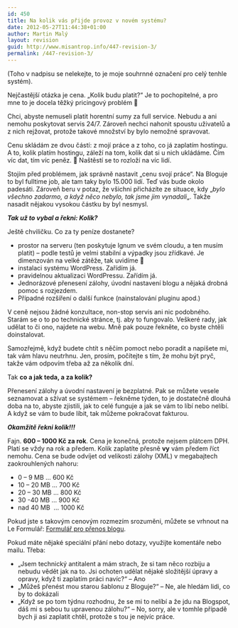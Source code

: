 ```yaml
---
id: 450
title: Na kolik vás přijde provoz v novém systému?
date: 2012-05-27T11:44:38+01:00
author: Martin Malý
layout: revision
guid: http://www.misantrop.info/447-revision-3/
permalink: /447-revision-3/
---
```

(Toho v nadpisu se nelekejte, to je moje souhrnné označení pro celý tenhle systém).

Nejčastější otázka je cena. &#8222;Kolik budu platit?&#8220; Je to pochopitelné, a pro mne to je docela těžký pricingový problém 🙂

Chci, abyste nemuseli platit horentní sumy za full service. Nebudu a ani nemohu poskytovat servis 24/7. Zároveň nechci nahonit spoustu uživatelů a z nich rejžovat, protože takové množství by bylo nemožné spravovat.

Cenu skládám ze dvou částí: z mojí práce a z toho, co já zaplatím hostingu. A to, kolik platím hostingu, záleží na tom, kolik dat si u nich ukládáme. Čím víc dat, tím víc peněz. 🙂 Naštěstí se to rozloží na víc lidí.

Stojím před problémem, jak správně nastavit &#8222;cenu svojí práce&#8220;. Na Bloguje to byl fulltime job, ale tam taky bylo 15.000 lidí. Teď vás bude okolo padesáti. Zároveň beru v potaz, že všichni přicházíte ze situace, kdy &#8222;_bylo všechno zadarmo, a když něco nebylo, tak jsme jim vynadali_&#8222;. Takže nasadit nějakou vysokou částku by byl nesmysl.

**_Tak už to vybal a řekni: Kolik?_**

Ještě chviličku. Co za ty peníze dostanete?

  * prostor na serveru (ten poskytuje Ignum ve svém cloudu, a ten musím platit) &#8211; podle testů je velmi stabilní a výpadky jsou zřídkavé. Je dimenzován na velké zátěže, tak uvidíme 🙂
  * instalaci systému WordPress. Zařídím já.
  * pravidelnou aktualizaci WordPressu. Zařídím já.
  * Jednorázové přenesení zálohy, úvodní nastavení blogu a nějaká drobná pomoc s rozjezdem.
  * Případné rozšíření o další funkce (nainstalování pluginu apod.)

V ceně nejsou žádné konzultace, non-stop servis ani nic podobného. Starám se o to po technické stránce, tj. aby to fungovalo. Veškeré rady, jak udělat to či ono, najdete na webu. Mně pak pouze řekněte, co byste chtěli doinstalovat.

Samozřejmě, když budete chtít s něčím pomoct nebo poradit a napíšete mi, tak vám hlavu neutrhnu. Jen, prosím, počítejte s tím, že mohu být pryč, takže vám odpovím třeba až za několik dní.

Tak **co a jak teda, a za kolik?**

Přenesení zálohy a úvodní nastavení je bezplatné. Pak se můžete vesele seznamovat a sžívat se systémem &#8211; řekněme týden, to je dostatečně dlouhá doba na to, abyste zjistili, jak to celé funguje a jak se vám to líbí nebo nelíbí. A když se vám to bude líbit, tak můžeme pokračovat fakturou.

_**Okamžitě řekni kolik!!!**_

Fajn. **600 &#8211; 1000 Kč za rok**. Cena je konečná, protože nejsem plátcem DPH. Platí se vždy na rok a předem. Kolik zaplatíte přesně **vy** vám předem říct nemohu. Cena se bude odvíjet od velikosti zálohy (XML) v megabajtech zaokrouhlených nahoru:

  * 0 &#8211; 9 MB &#8230; 600 Kč
  * 10 &#8211; 20 MB &#8230; 700 Kč
  * 20 &#8211; 30 MB &#8230; 800 Kč
  * 30 -40 MB &#8230; 900 Kč
  * nad 40 MB  &#8230; 1000 Kč

Pokud jste s takovým cenovým rozmezím srozuměni, můžete se vrhnout na Le Formulář: [Formulář pro přenos blogu](https://docs.google.com/spreadsheet/viewform?formkey=dHc0Z3V3ZFF5cjNUNDBLNzAzLWlEMHc6MQ#gid=0).

Pokud máte nějaké speciální přání nebo dotazy, využijte komentáře nebo mailu. Třeba:

  * &#8222;Jsem technický antitalent a mám strach, že si tam něco rozbiju a nebudu vědět jak na to. Jsi ochoten udělat nějaké složitější úpravy a opravy, když ti zaplatím práci navíc?&#8220; &#8211; Ano
  * &#8222;Můžeš přenést mou starou šablonu z Bloguje?&#8220; &#8211; Ne, ale hledám lidi, co by to dokázali
  * &#8222;Když se po tom týdnu rozhodnu, že se mi to nelíbí a že jdu na Blogspot, dáš mi s sebou tu upravenou zálohu?&#8220; &#8211; No, sorry, ale v tomhle případě bych ji asi zaplatit chtěl, protože s tou je nejvíc práce.